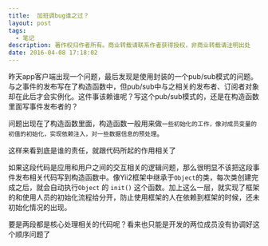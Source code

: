 ```yaml
---
title:  加班调bug谁之过？
layout: post
tags:
  - 笔记
description: 著作权归作者所有。商业转载请联系作者获得授权，非商业转载请注明出处
date: 2016-04-08 17:18:02
---
```


昨天app客户端出现一个问题，最后发现是使用<!-- 用C#委托和事件 -->封装的一个pub/sub模式的问题。与之事件的发布写在了构造函数中，但pub/sub中与之相关的发布者、订阅者对象却在此后才会实例化。<!-- 为什么这样写呢？ --><!-- 构造函数的功能是用来初始化，一般用来解决成员变量的初始化，或者说是对外部的依赖问题 -->这件事该赖谁呢？写这个pub/sub模式的，还是在构造函数里面写事件发布者的？<!-- 判断这个问题，下面从这两个人的角色简单总结一下。 -->

问题出现在了构造函数里面，构造函数一般用来做`一些初始化的工作，像对成员变量的初值的初始化，实现依赖注入，对一些数据信息的预处理`。

这样来看到底是谁的责任，就跟代码所起的作用相关了


如果这段代码是应用和用户之间的交互相关的逻辑问题，那么很明显不该把这段事件发布相关代码写到构造函数中。像Yii2框架中继承于`Object`的类，每次类创建完成之后，就会自动执行`Object` 的 `init()` 这个函数。加上这么一层，就实现了框架的和使用人员的初始化流程给分开，防止使用框架的人在依赖到框架的时候，还未初始化情况的出现。

要是两段都是核心处理相关的代码呢？看来也只能是开发的两位成员没有协调好这个顺序问题了

<!-- 归根结底就是代码是核心基础代码，还是应用层业务逻辑代码与何时调用的问题。 -->
<!-- 
>其实他们都是开发人员，这里只是用开发与用户用来比喻一个人程序依赖另一个人的程序，比如框架的开发者就是开发人员，二使用框架的人就是用户、
 -->
<!-- 

依赖注入容器和自动加载
 -->
<!-- 要是两段都是核心处理相关的代码呢？看来也只能是开发的两个成员协调好这个顺序问题了商讨一下调用次序了 -->

